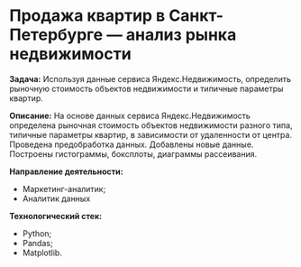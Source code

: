 # Продажа квартир в Санкт-Петербурге — анализ рынка недвижимости
**Задача:**
Используя данные сервиса Яндекс.Недвижимость, определить рыночную стоимость объектов недвижимости и типичные параметры квартир.

**Описание:**
На основе данных сервиса Яндекс.Недвижимость определена рыночная стоимость
объектов недвижимости разного типа, типичные параметры квартир, в зависимости от
удаленности от центра. Проведена предобработка данных. Добавлены новые данные.
Построены гистограммы, боксплоты, диаграммы рассеивания.

**Направление деятельности:**
- Маркетинг-аналитик;
- Аналитик данных
	
**Технологический стек:**
- Python; 
- Pandas; 
- Matplotlib.

